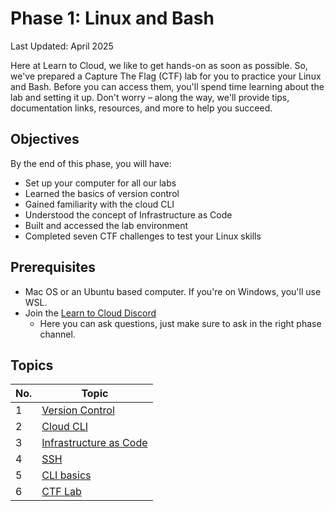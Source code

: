 # Phase 1: Linux and Bash

Last Updated: April 2025

Here at Learn to Cloud, we like to get hands-on as soon as possible. So, we've prepared a Capture The Flag (CTF) lab for you to practice your Linux and Bash. Before you can access them, you'll spend time learning about the lab and setting it up. Don't worry – along the way, we'll provide tips, documentation links, resources, and more to help you succeed.

## Objectives

By the end of this phase, you will have:

- Set up your computer for all our labs
- Learned the basics of version control
- Gained familiarity with the cloud CLI
- Understood the concept of Infrastructure as Code
- Built and accessed the lab environment
- Completed seven CTF challenges to test your Linux skills

## Prerequisites

- Mac OS or an Ubuntu based computer. If you're on Windows, you'll use WSL.
- Join the [Learn to Cloud Discord](https://discord.gg/Qymw28nQX6)
    - Here you can ask questions, just make sure to ask in the right phase channel.

## Topics

| No. | Topic
|-----|------------------------------
| 1   | [Version Control](1-versioncontrol.md)
| 2   | [Cloud CLI](2-cli.md)
| 3   | [Infrastructure as Code](3-iac.md)
| 4   | [SSH](4-ssh.md)
| 5   | [CLI basics](5-clibasics.md)
| 6   | [CTF Lab](6-ctf.md)
